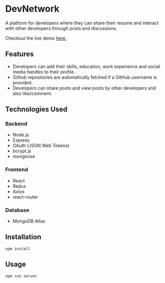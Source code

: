 # DevNetwork

A platform for developers where they can share their resume and interact with other developers through posts and discussions.  

Checkout the live demo <a href="https://damp-reef-00489.herokuapp.com/"> here. </a>

## Features
* Developers can add their skills, education, work experience and social media handles to their profile.
* Github repositories are automatically fetched if a GitHub username is provided.
* Developers can share posts and view posts by other developers and also like/comment.

## Technologies Used
### Backend
* Node.js
* Express
* OAuth (JSON Web Tokens)
* bcrypt.js
* mongoose

### Frontend
* React
* Redux
* Axios
* react-router

### Database
* MongoDB Atlas

## Installation

```
npm install
```

## Usage

```
npm run server
```
